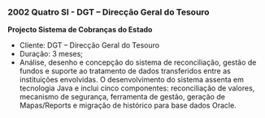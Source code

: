 ### 2002 Quatro SI - DGT – Direcção Geral do Tesouro

**Projecto Sistema de Cobranças do Estado**
-	Cliente: DGT – Direcção Geral do Tesouro
-	Duração: 3 meses;
-	Análise, desenho e concepção do sistema de reconciliação, gestão de fundos e suporte ao tratamento de dados transferidos entre as instituições envolvidas. O desenvolvimento do sistema assenta em tecnologia Java e inclui cinco componentes: reconciliação de valores, mecanismo de segurança, ferramenta de gestão, geração de Mapas/Reports e migração de histórico para base dados Oracle.
